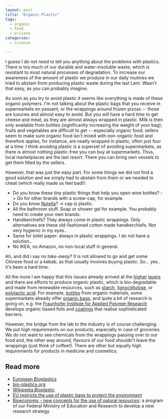 ```yaml
---
layout: post
title: "Organic Plastic"
tags:
  - organic
  - food
  - private
categories:
  - science

---
```

I guess I do not need to tell you anything about the problems with plastics. There is too much of our durable and water-insoluble waste, which is resistant to most natural processes of degradation. To increase our awareness of the amount of plastic we produce in our daily routines we tried to abstain from producing plastic waste during the last Lent. Wasn't that easy, as you can probably imagine.

As soon as you try to avoid plastic it seems like everything is made of these organic polymers. I'm not talking about the plastic bags that you receive in supermarkets en passant, or the wrappings around frozen pizzas -- those are luxuries and almost easy to avoid. But you will have a hard time to get cheese and meat, as they are almost always wrapped in plastic. Milk is then only available from bottles (significantly increasing the weight of your bag); fruits and vegetables are difficult to get -- especially organic food: sellers seem to make sure organic food isn't mixed with non-organic food and therefore apples, for instance, are neatly wrapped in plastic, often just four at a time.
I think avoiding plastic is a superset of avoiding supermarkets, as there is almost nothing plastic-free you can buy at supermarkets. Thus, local marketplaces are the last resort. There you can bring own vessels to get them filled by the sellers.

However, that was just the easy part. For some things we did not find a good solution and we simply had to abstain from them or we needed to cheat (which really made us feel bad!):

* Do you know these tiny plastic things that help you open wine bottles? -> Go for other brands with a screw-cap, for example.
* Do you know [Nutella](https://en.wikipedia.org/wiki/Nutella)? -> cap is plastic.
* All the bathroom stuff. Soap or shower gel for example. You probably need to create your own brands.
* Handkerchiefs? They always come in plastic wrappings. Only alternatives are these old-fashioned cotton made handkerchiefs. Not very hygienic in my eyes..
* Same for toilet paper: always in plastic wrappings. I do not have a solution..
* No IKEA, no Amazon, no non-local stuff in general.

Ah, and did i say *no take-away*? It is not allowed to go and get some Chinese food or a kebab, as that usually involves buying plastic. So... yes.. it's been a hard time.


All the more I am happy that this issues already arrived at the [higher](http://www.bmbf.de/en/1024.php) [layers](http://www.europarl.europa.eu/news/en/news-room/content/20150328STO38904/html/EU-restricts-the-use-of-plastic-bags-to-protect-the-environment) and there are efforts to produce organic plastic, which is bio-degradable and made from renewable resources, such as [starch](https://en.wikipedia.org/wiki/Starch), [lignocellulose](https://en.wikipedia.org/wiki/Lignocellulosic_biomass), or [polylactic acid](https://en.wikipedia.org/wiki/Polylactic_acid).
For example, [bottles](http://www.huffingtonpost.com/2011/03/15/pepsico-plant-based-bottle_n_835883.html) from organic materials, some supermarkets already offer [organic bags](http://www.plasticsportal.net/wa/plasticsEU~en_GB/portal/show/common/plasticsportal_news/2009/09_157), 
and quite a bit of research is going on, e.g. the [Fraunhofer Institute for Applied Polymer Research](http://www.iap.fraunhofer.de/en.html) develops organic based foils and [coatings](www.isc.fraunhofer.de/) that realise sophisticated barriers.


However, the bridge from the lab to the industry is of course challenging. We put high requirements on our products, especially in case of groceries. We do not want to see chemicals from the wrappings passing over to our food and, the other way around, flavours of our food shouldn't leave the wrappings (just think of coffee!). There are other but equally high requirements for products in medicine and cosmetics.


## Read more
* [European Bioplastics](http://en.european-bioplastics.org/)
* [bio-plastics.org](http://www.bio-plastics.org/)
* [Wikipedia:Bioplastic](http://en.wikipedia.org/wiki/Bioplastic)
* [EU restricts the use of plastic bags to protect the environment](http://www.europarl.europa.eu/news/en/news-room/content/20150328STO38904/html/EU-restricts-the-use-of-plastic-bags-to-protect-the-environment)
* [Bioeconomy - new concepts for the use of natural resources](http://www.bmbf.de/en/1024.php): a program of our Federal Ministry of Education and Research to develop a new research strategy
